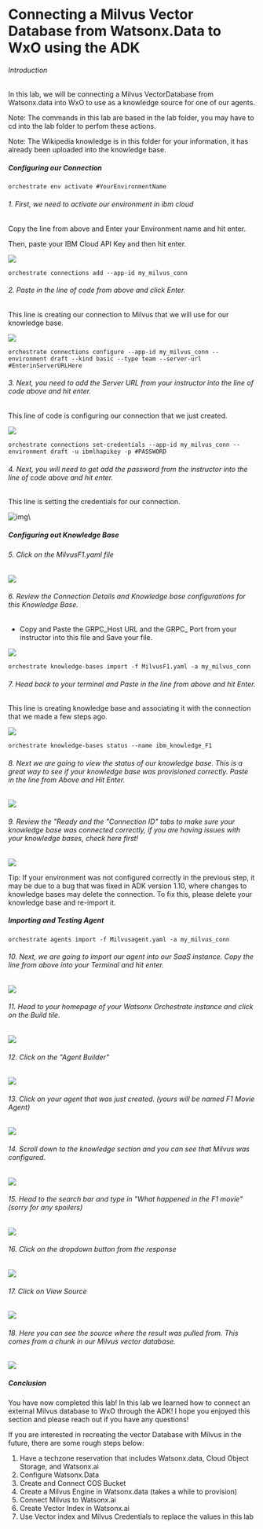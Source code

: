 # Connecting a Milvus Vector Database from Watsonx.Data to WxO using the ADK

###### Introduction

In this lab, we will be connecting a Milvus VectorDatabase from Watsonx.data into WxO to use as a knowledge source for one of our agents.

Note: The commands in this lab are based in the lab folder, you may have to cd into the lab folder to perfom these actions.

Note: The Wikipedia knowledge is in this folder for your information, it has already been uploaded into the knowledge base.

##### Configuring our Connection

```
orchestrate env activate #YourEnvironmentName
```

###### 1. First, we need to activate our environment in ibm cloud

Copy the line from above and Enter your Environment name and hit enter.

Then, paste your IBM Cloud API Key and then hit enter.

![](https://ajeuwbhvhr.cloudimg.io/https://colony-recorder.s3.amazonaws.com/files/2025-09-02/c7374f37-b1f8-4a0a-886d-ed292c5bb44d/user_cropped_screenshot.webp?tl_px=200,31&br_px=910,428&force_format=jpeg&q=100&width=710)

```
orchestrate connections add --app-id my_milvus_conn
```

###### 2\. Paste in the line of code from above and click Enter.

This line is creating our connection to Milvus that we will use for our knowledge base.

![](https://ajeuwbhvhr.cloudimg.io/https://colony-recorder.s3.amazonaws.com/files/2025-09-02/e4897731-c14b-4a96-bdc1-10ab62354433/user_cropped_screenshot.webp?tl_px=226,180&br_px=946,583&force_format=jpeg&q=100)

```
orchestrate connections configure --app-id my_milvus_conn --environment draft --kind basic --type team --server-url #EnterinServerURLHere
```

###### 3\. Next, you need to add the Server URL from your instructor into the line of code above and hit enter.

This line of code is configuring our connection that we just created.

![](https://ajeuwbhvhr.cloudimg.io/https://colony-recorder.s3.amazonaws.com/files/2025-09-02/fb85096a-e5cb-4933-89c6-cc33c3e5cd69/user_cropped_screenshot.webp?tl_px=213,135&br_px=1017,585&force_format=jpeg&q=100&width=804)

```
orchestrate connections set-credentials --app-id my_milvus_conn --environment draft -u ibmlhapikey -p #PASSWORD
```

###### 4\. Next, you will need to get add the password from the instructor into the line of code above and hit enter.

This line is setting the credentials for our connection.

![img](https://ajeuwbhvhr.cloudimg.io/https://colony-recorder.s3.amazonaws.com/files/2025-09-02/23a89ada-831e-4557-86bc-52786e9d73f1/user_cropped_screenshot.webp?tl_px=225,241&br_px=1029,691&force_format=jpeg&q=100&width=804)\

##### Configuring out Knowledge Base

###### 5\. Click on the MilvusF1.yaml file

![](https://ajeuwbhvhr.cloudimg.io/https://colony-recorder.s3.amazonaws.com/files/2025-09-02/d1d6207f-86b1-4a43-8768-9229a07ea68e/user_cropped_screenshot.webp?tl_px=28,137&br_px=616,466&force_format=jpeg&q=100&width=589&wat_scale=52&wat=1&wat_opacity=1&wat_gravity=northwest&wat_url=https://colony-recorder.s3.amazonaws.com/images/watermarks/FB923C_standard.png&wat_pad=95,173)

###### 6\. Review the Connection Details and Knowledge base configurations for this Knowledge Base.

- Copy and Paste the GRPC_Host URL and the GRPC_ Port from your instructor into this file and Save your file.

![](https://ajeuwbhvhr.cloudimg.io/https://colony-recorder.s3.amazonaws.com/files/2025-09-02/0d917f96-9129-423a-9adb-2f1c4d4da4cf/user_cropped_screenshot.webp?tl_px=253,68&br_px=963,465&force_format=jpeg&q=100&width=710&wat_scale=63&wat=1&wat_opacity=1&wat_gravity=northwest&wat_url=https://colony-recorder.s3.amazonaws.com/images/watermarks/FB923C_standard.png&wat_pad=224,173)

```
orchestrate knowledge-bases import -f MilvusF1.yaml -a my_milvus_conn
```

###### 7\. Head back to your terminal and Paste in the line from above and hit Enter.

This line is creating knowledge base and associating it with the connection that we made a few steps ago.

![](https://ajeuwbhvhr.cloudimg.io/https://colony-recorder.s3.amazonaws.com/files/2025-09-02/abf176b1-6303-4435-b6b5-dedc477203ff/user_cropped_screenshot.webp?tl_px=244,213&br_px=1048,662&force_format=jpeg&q=100&width=804)

```
orchestrate knowledge-bases status --name ibm_knowledge_F1
```

###### 8\. Next we are going to view the status of our knowledge base. This is a great way to see if your knowledge base was provisioned correctly. Paste in the line from Above and Hit Enter.

![](https://ajeuwbhvhr.cloudimg.io/https://colony-recorder.s3.amazonaws.com/files/2025-09-02/ac55d593-d1ac-475e-8c77-0f85f2f4cd28/user_cropped_screenshot.webp?tl_px=217,290&br_px=1021,740&force_format=jpeg&q=100&width=804)

###### 9\. Review the "Ready and the "Connection ID" tabs to make sure your knowledge base was connected correctly, if you are having issues with your knowledge bases, check here first!

![](https://ajeuwbhvhr.cloudimg.io/https://colony-recorder.s3.amazonaws.com/files/2025-09-02/0c6e6d73-ab71-47fb-9a66-67726c44b1fe/user_cropped_screenshot.webp?tl_px=867,292&br_px=1659,735&force_format=jpeg&q=100&width=792&wat_scale=70&wat=1&wat_opacity=1&wat_gravity=northwest&wat_url=https://colony-recorder.s3.amazonaws.com/images/watermarks/FB923C_standard.png&wat_pad=249,118)

Tip: If your environment was not configured correctly in the previous step, it may be due to a bug that was fixed in ADK version 1.10, where changes to knowledge bases may delete the connection. To fix this, please delete your knowledge base and re-import it.

##### Importing and Testing Agent

```
orchestrate agents import -f Milvusagent.yaml -a my_milvus_conn
```

###### 10\. Next, we are going to import our agent into our SaaS instance. Copy the line from above into your Terminal and hit enter.

![](https://ajeuwbhvhr.cloudimg.io/https://colony-recorder.s3.amazonaws.com/files/2025-09-02/ea51d691-c6ce-4d46-8c3d-4cc33619b23c/user_cropped_screenshot.webp?tl_px=215,369&br_px=1110,869&force_format=jpeg&q=100&width=895)

###### 11\. Head to your homepage of your Watsonx Orchestrate instance and click on the Build tile.

![](https://ajeuwbhvhr.cloudimg.io/https://colony-recorder.s3.amazonaws.com/files/2025-09-02/572760ab-635e-417d-986c-4a7c5dba0bcf/user_cropped_screenshot.webp?tl_px=0,0&br_px=894,501&force_format=jpeg&q=100&width=895&wat_scale=79&wat=1&wat_opacity=1&wat_gravity=northwest&wat_url=https://colony-recorder.s3.amazonaws.com/images/watermarks/FB923C_standard.png&wat_pad=178,221)

###### 12\. Click on the "Agent Builder"

![](https://ajeuwbhvhr.cloudimg.io/https://colony-recorder.s3.amazonaws.com/files/2025-09-02/9a48e6ad-7e93-42d1-8b6a-ae36db64b207/user_cropped_screenshot.webp?tl_px=0,62&br_px=791,505&force_format=jpeg&q=100&width=792&wat_scale=70&wat=1&wat_opacity=1&wat_gravity=northwest&wat_url=https://colony-recorder.s3.amazonaws.com/images/watermarks/FB923C_standard.png&wat_pad=96,195)

###### 13\. Click on your agent that was just created. (yours will be named F1 Movie Agent)

![](https://ajeuwbhvhr.cloudimg.io/https://colony-recorder.s3.amazonaws.com/files/2025-09-02/cbfbca69-67dc-4a83-bb9b-f7bba4a86c62/user_cropped_screenshot.webp?tl_px=0,0&br_px=2560,1080&force_format=jpeg&q=100&width=1120.0&wat=1&wat_opacity=1&wat_gravity=northwest&wat_url=https://colony-recorder.s3.amazonaws.com/images/watermarks/FB923C_standard.png&wat_pad=218,235)

###### 14\. Scroll down to the knowledge section and you can see that Milvus was configured.

![](https://ajeuwbhvhr.cloudimg.io/https://colony-recorder.s3.amazonaws.com/files/2025-09-02/d6e68fbd-73db-4669-b9d8-187ba3035f47/user_cropped_screenshot.webp?tl_px=396,308&br_px=1425,883&force_format=jpeg&q=100&width=1029&wat_scale=91&wat=1&wat_opacity=1&wat_gravity=northwest&wat_url=https://colony-recorder.s3.amazonaws.com/images/watermarks/FB923C_standard.png&wat_pad=75,294)

###### 15\. Head to the search bar and type in "What happened in the F1 movie" (sorry for any spoilers)

![](https://ajeuwbhvhr.cloudimg.io/https://colony-recorder.s3.amazonaws.com/files/2025-09-02/95cceae3-d7f5-4e5d-a636-b802ac9b8661/ascreenshot.jpeg?tl_px=1184,310&br_px=2560,1080&force_format=jpeg&q=100&width=1120.0&wat=1&wat_opacity=1&wat_gravity=northwest&wat_url=https://colony-recorder.s3.amazonaws.com/images/watermarks/FB923C_standard.png&wat_pad=355,571)

###### 16\. Click on the dropdown button from the response

![](https://ajeuwbhvhr.cloudimg.io/https://colony-recorder.s3.amazonaws.com/files/2025-09-02/57aa84b3-b68b-427b-a69f-a753da3bb009/ascreenshot.jpeg?tl_px=1413,218&br_px=2560,859&force_format=jpeg&q=100&width=1120.0&wat=1&wat_opacity=1&wat_gravity=northwest&wat_url=https://colony-recorder.s3.amazonaws.com/images/watermarks/FB923C_standard.png&wat_pad=399,184)

###### 17\. Click on View Source

![](https://ajeuwbhvhr.cloudimg.io/https://colony-recorder.s3.amazonaws.com/files/2025-09-02/a8aca887-e2d7-44aa-9458-a8e1024b920d/ascreenshot.jpeg?tl_px=1413,164&br_px=2560,805&force_format=jpeg&q=100&width=1120.0&wat=1&wat_opacity=1&wat_gravity=northwest&wat_url=https://colony-recorder.s3.amazonaws.com/images/watermarks/FB923C_standard.png&wat_pad=176,415)

###### 18\. Here you can see the source where the result was pulled from. This comes from a chunk in our Milvus vector database.

![](https://ajeuwbhvhr.cloudimg.io/https://colony-recorder.s3.amazonaws.com/files/2025-09-02/38a3b563-e76e-45a3-9572-9026849a3bea/ascreenshot.jpeg?tl_px=1033,91&br_px=2016,640&force_format=jpeg&q=100&width=983&wat_scale=87&wat=1&wat_opacity=1&wat_gravity=northwest&wat_url=https://colony-recorder.s3.amazonaws.com/images/watermarks/FB923C_standard.png&wat_pad=459,243)

##### Conclusion

You have now completed this lab! In this lab we learned how to connect an external Milvus database to WxO through the ADK! I hope you enjoyed this section and please reach out if you have any questions!

If you are interested in recreating the vector Database with Milvus in the future, there are some rough steps below:

1. Have a techzone reservation that includes Watsonx.data, Cloud Object Storage, and Watsonx.ai
2. Configure Watsonx.Data
3. Create and Connect COS Bucket
4. Create a Milvus Engine in Watsonx.data (takes a while to provision)
5. Connect Milvus to Watsonx.ai
6. Create Vector Index in Watsonx.ai
7. Use Vector index and Milvus Credentials to replace the values in this lab
